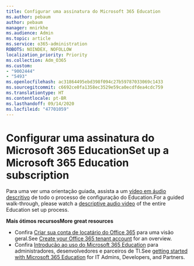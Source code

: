 ```yaml
---
title: Configurar uma assinatura do Microsoft 365 Education
ms.author: pebaum
author: pebaum
manager: mnirkhe
ms.audience: Admin
ms.topic: article
ms.service: o365-administration
ROBOTS: NOINDEX, NOFOLLOW
localization_priority: Priority
ms.collection: Adm_O365
ms.custom:
- "9002444"
- "5493"
ms.openlocfilehash: ac31864495ebd398f094c27b59787033069c1433
ms.sourcegitcommit: c6692ce0fa1358ec3529e59ca0ecdfdea4cdc759
ms.translationtype: HT
ms.contentlocale: pt-BR
ms.lasthandoff: 09/14/2020
ms.locfileid: "47701059"
---
```

# <a name="set-up-a-microsoft-365-education-subscription"></a><span data-ttu-id="3946a-102">Configurar uma assinatura do Microsoft 365 Education</span><span class="sxs-lookup"><span data-stu-id="3946a-102">Set up a Microsoft 365 Education subscription</span></span>

<span data-ttu-id="3946a-103">Para uma ver uma orientação guiada, assista a um [vídeo em áudio descritivo](https://aka.ms/M365EduSetup) de todo o processo de configuração do Education.</span><span class="sxs-lookup"><span data-stu-id="3946a-103">For a guided walk-through, please watch a [descriptive audio video](https://aka.ms/M365EduSetup) of the entire Education set up process.</span></span>

<span data-ttu-id="3946a-104">**Mais ótimos recursos**</span><span class="sxs-lookup"><span data-stu-id="3946a-104">**More great resources**</span></span>

- <span data-ttu-id="3946a-105">Confira [Criar sua conta de locatário do Office 365](https://docs.microsoft.com/microsoft-365/education/deploy/create-your-office-365-tenant) para uma visão geral.</span><span class="sxs-lookup"><span data-stu-id="3946a-105">See [Create your Office 365 tenant account](https://docs.microsoft.com/microsoft-365/education/deploy/create-your-office-365-tenant) for an overview.</span></span>
- <span data-ttu-id="3946a-106">Confira [Introdução ao uso do Microsoft 365 Education](https://docs.microsoft.com/education/) para administradores, desenvolvedores e parceiros de TI.</span><span class="sxs-lookup"><span data-stu-id="3946a-106">See [getting started with Microsoft 365 Education](https://docs.microsoft.com/education/) for IT Admins, Developers, and Partners.</span></span>